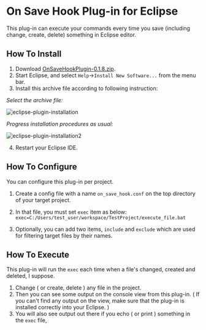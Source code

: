 # On Save Hook Plug-in for Eclipse

This plug-in can execute your commands every time you save (including change, create, delete) something in Eclipse editor. 

## How To Install
1. Download [OnSaveHookPlugin-0.1.8.zip](https://github.com/ktommyk/eclipse-on-save-hook-plugin/releases/download/0.1/OnSaveHookPlugin-0.1.8.zip). 
1. Start Eclipse, and select `Help`->`Install New Software...` from the menu bar. 
1. Install this archive file according to following instruction: 

*Select the archive file:*

![eclipse-plugin-installation](https://user-images.githubusercontent.com/13780300/34488010-155e8e50-f01a-11e7-81ab-a4782675ab41.png)


*Progress installation procedures as usual:*

![eclipse-plugin-installation2](https://user-images.githubusercontent.com/13780300/34488049-3d1969b0-f01a-11e7-8e5f-255ea64eafa4.png)


4. Restart your Eclipse IDE.


## How To Configure
You can configure this plug-in per project. 

1. Create a config file with a name `on_save_hook.conf` on the top directory of your target project.  
2. In that file, you must set `exec` item as below: 
`exec=C:/Users/test_user/workspace/TestProject/execute_file.bat`

3. Optionally, you can add two items,  `include` and `exclude` which are used for filtering target files by their names. 

## How To Execute
This plug-in will run the `exec` each time when a file's changed, created and deleted, I suppose. 

1. Change ( or create, delete ) any file in the project.
2. Then you can see some output on the console view from this plug-in.
 ( If you can't find any output on the view, make sure that the plug-in is installed correctly into your Eclipse. )
3. You will also see output out there if you echo ( or print ) something in the `exec` file, 
